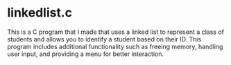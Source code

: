 # linkedlist.c
This is a  C program that I made that uses a linked list to represent a class of students and allows you to identify a student based on their ID. This program includes additional functionality such as freeing memory, handling user input, and providing a menu for better interaction. 
